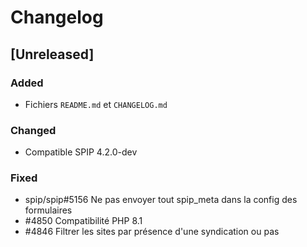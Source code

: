 # Changelog

## [Unreleased]

### Added

- Fichiers `README.md` et `CHANGELOG.md`

### Changed

- Compatible SPIP 4.2.0-dev

### Fixed

- spip/spip#5156 Ne pas envoyer tout spip_meta dans la config des formulaires
- #4850 Compatibilité PHP 8.1
- #4846 Filtrer les sites par présence d'une syndication ou pas
